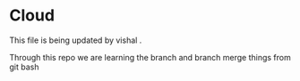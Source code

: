# Cloud

This file is being updated by vishal . <br>

Through this repo we are learning the branch and branch merge things from git bash 
